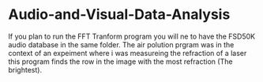 # Audio-and-Visual-Data-Analysis
If you plan to run the FFT Tranform program you will ne to have the FSD50K audio database in the same folder.
The air polution prgram was in the context of an expeiment where i was measureing the refraction of a laser this program finds the row in the image with the most refraction (The brightest).
